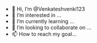 - 👋 Hi, I’m @Venkateshvenki123
- 👀 I’m interested in ...
- 🌱 I’m currently learning ...
- 💞️ I’m looking to collaborate on ...
- 📫 How to reach my goal...

<!---
Venkateshvenki123/Venkateshvenki123 is a ✨ special ✨ repository because its `README.md` (this file) appears on your GitHub profile.
You can click the Preview link to take a look at your changes.
--->
